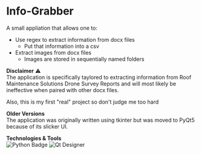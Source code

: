 # **Info-Grabber**
A small appliation that allows one to:
* Use regex to extract information from docx files
  * Put that information into a csv
* Extract images from docx files 
  * Images are stored in sequentially named folders


**Disclaimer** ⚠️<br>
The application is specifically taylored to extracting information from Roof Maintenance Solutions Drone Survey Reports and will most likely be ineffective when paired with other docx files.

Also, this is my first "real" project so don't judge me too hard 

**Older Versions** <br>
The application was originally written using tkinter but was moved to PyQt5 because of its slicker UI.
<br>

**Technologies & Tools** <br>
![Python Badge](https://img.shields.io/badge/Python-FFD43B?style=for-the-badge&logo=python&logoColor=blue)
![Qt Designer](https://img.shields.io/badge/Qt-41CD52?style=for-the-badge&logo=qt&logoColor=white)
